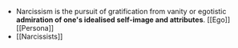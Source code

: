 - Narcissism is the pursuit of gratification from vanity or egotistic **admiration of one's idealised self-image and attributes**. [[Ego]] [[Persona]]
- [[Narcissists]] 
